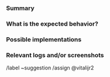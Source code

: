 <!---
Please read this!

Before opening a new issue, make sure to search for keywords in the issues
filtered by the "enhancement" and "suggestion" labels:

- https://gitlab.com/bot-by/ijhttp-tools/-/issues/?label_name%5B%5D=enhancement
- https://gitlab.com/bot-by/ijhttp-tools/-/issues/?label_name%5B%5D=suggestion

and verify the issue you're about to submit isn't a duplicate.
--->

### Summary

<!-- A clear and concise description of what the feature is. -->

### What is the expected behavior?

<!-- Describe what you should see. -->

### Possible implementations

<!-- If you can, link to the line of code that might be responsible for the feature. -->

### Relevant logs and/or screenshots

<!-- Paste any relevant logs - please use code blocks (```) to format console output, logs, and code
 as it's tough to read otherwise. -->

/label ~suggestion
/assign @vitalijr2
